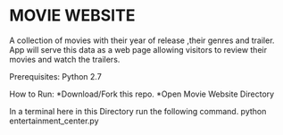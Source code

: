# MOVIE WEBSITE
A collection of movies with their year of release ,their genres and trailer. App will serve this data as a web page allowing visitors to review their movies and watch the trailers.

Prerequisites:
  Python 2.7

How to Run:
  *Download/Fork this repo.
  *Open Movie Website Directory
  
 In a terminal here in this Directory run the following command.
    python entertainment_center.py
